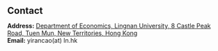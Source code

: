 <h1 id="contact"></h1>

<h2 style="margin: 30px 0px 10px;">Contact</h2>

<p><strong>Address:</strong> <a href="[https://www.google.com/maps/place/10+Bd+Thomas+Gobert,+91120+Palaiseau/@48.7124352,2.194429,17z/data=!3m1!4b1!4m6!3m5!1s0x47e678bdc3c9eee5:0xb68bc1fb5222c860!8m2!3d48.7124317!4d2.1970093!16s%2Fg%2F11h2c29d0k?entry=ttu](https://www.google.com/maps/place/%E5%B1%AF%E9%96%80%E9%9D%92%E5%B1%B1%E5%85%AC%E8%B7%AF+-+%E5%B6%BA%E5%8D%97%E6%AE%B58%E8%99%9F/@22.4088683,113.9841877,17z/data=!3m1!4b1!4m6!3m5!1s0x3403fae3c4c6f2d9:0x74579eb9d89bbc4!8m2!3d22.4088683!4d113.9841877!16s%2Fg%2F11c2f_782y?entry=ttu)">Department of Economics, Lingnan University, 8 Castle Peak Road, Tuen Mun, New Territories, Hong Kong</a>
<br />
<strong>Email:</strong> <email>yirancao(at) ln.hk</email>
<br />
<!-- <strong>Phone:</strong> </p> -->
<!-- <p style="text-align: left;"><iframe src="https://docs.google.com/forms/d/e/1FAIpQLSeFJTf6Nq_juYt4YNHpMSA5JOIDjsyAG3BjNEWdyAJfhfO11w/viewform?embedded=true&hl=en" width="640" scrolling="no" height="780" frameborder="0" marginheight="0" marginwidth="0">Loading…</iframe></p> -->
